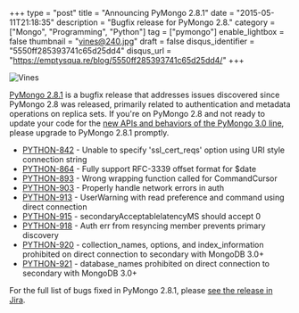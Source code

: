 +++
type = "post"
title = "Announcing PyMongo 2.8.1"
date = "2015-05-11T21:18:35"
description = "Bugfix release for PyMongo 2.8."
category = ["Mongo", "Programming", "Python"]
tag = ["pymongo"]
enable_lightbox = false
thumbnail = "vines@240.jpg"
draft = false
disqus_identifier = "5550ff285393741c65d25dd4"
disqus_url = "https://emptysqua.re/blog/5550ff285393741c65d25dd4/"
+++

<p><img style="display:block; margin-left:auto; margin-right:auto;" src="vines.jpg" alt="Vines" title="Vines" /></p>
<p><a href="https://pypi.python.org/pypi/pymongo/2.8.1">PyMongo 2.8.1</a> is a bugfix release that addresses issues discovered since PyMongo 2.8 was released, primarily related to authentication and metadata operations on replica sets. If you're on PyMongo 2.8 and not ready to update your code for the <a href="/blog/pymongo-3-beta/">new APIs and behaviors of the PyMongo 3.0 line</a>, please upgrade to PyMongo 2.8.1 promptly.</p>
<ul style="text-align:left">
<li><a href='https://jira.mongodb.org/browse/PYTHON-842'>PYTHON-842</a> -         Unable to specify &#39;ssl_cert_reqs&#39; option using URI style connection string
</li>
<li><a href='https://jira.mongodb.org/browse/PYTHON-864'>PYTHON-864</a> -         Fully support RFC-3339 offset format for $date
</li>
<li><a href='https://jira.mongodb.org/browse/PYTHON-893'>PYTHON-893</a> -         Wrong wrapping function called for CommandCursor
</li>
<li><a href='https://jira.mongodb.org/browse/PYTHON-903'>PYTHON-903</a> -         Properly handle network errors in auth
</li>
<li><a href='https://jira.mongodb.org/browse/PYTHON-913'>PYTHON-913</a> -         UserWarning with read preference and command using direct connection
</li>
<li><a href='https://jira.mongodb.org/browse/PYTHON-915'>PYTHON-915</a> - secondaryAcceptablelatencyMS should accept 0
</li>
<li><a href='https://jira.mongodb.org/browse/PYTHON-918'>PYTHON-918</a> -         Auth err from resyncing member prevents primary discovery
</li>
<li><a href='https://jira.mongodb.org/browse/PYTHON-920'>PYTHON-920</a> -         collection_names, options, and index_information prohibited on direct connection to secondary with MongoDB 3.0+
</li>
<li><a href='https://jira.mongodb.org/browse/PYTHON-921'>PYTHON-921</a> -         database_names prohibited on direct connection to secondary with MongoDB 3.0+
</li>
</ul>

<p>For the full list of bugs fixed in PyMongo 2.8.1, please <a href="https://jira.mongodb.org/browse/PYTHON/fixforversion/15324">see the release in Jira</a>. </p>
